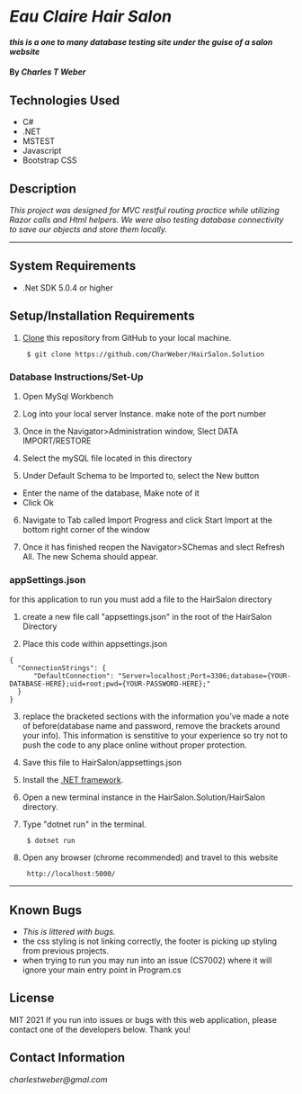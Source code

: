 # _Eau Claire Hair Salon_

#### _this is a one to many database testing site under the guise of a salon website_

#### By _**Charles T Weber**_

## Technologies Used

* C#
* .NET
* MSTEST
* Javascript
* Bootstrap CSS

## Description

_This project was designed for MVC restful routing practice while utilizing Razor calls and Html helpers. We were also testing database connectivity to save our objects and store them locally._

<hr>

## System Requirements

* .Net SDK 5.0.4 or higher

## Setup/Installation Requirements

1. [Clone](https://docs.github.com/en/github/creating-cloning-and-archiving-repositories/cloning-a-repository-from-github/cloning-a-repository) this repository from GitHub to your local machine.

        $ git clone https://github.com/CharWeber/HairSalon.Solution

### Database Instructions/Set-Up

1. Open MySql Workbench

2. Log into your local server Instance. make note of the port number

3. Once in the Navigator>Administration window, Slect DATA IMPORT/RESTORE

4. Select the mySQL file located in this directory

5. Under Default Schema to be Imported to, select the New button
  * Enter the name of the database, Make note of it
  * Click Ok

6. Navigate to Tab called Import Progress and click Start Import at the bottom right corner of the window

7. Once it has finished reopen the Navigator>SChemas and slect Refresh All. The new Schema should appear.

### appSettings.json
for this application to run you must add a file to the HairSalon directory

1. create a new file call "appsettings.json" in the root of the HairSalon Directory

2. Place this code within appsettings.json
```
{
  "ConnectionStrings": {
      "DefaultConnection": "Server=localhost;Port=3306;database={YOUR-DATABASE-HERE};uid=root;pwd={YOUR-PASSWORD-HERE};"
  }
}
```

3. replace the bracketed sections with the information you've made a note of before(database name and password, remove the brackets around your info). This information is senstitive to your experience so try not to push the code to any place online without proper protection.

4. Save this file to HairSalon/appsettings.json




3. Install the [.NET framework](https://docs.microsoft.com/en-us/dotnet/core/install/windows?tabs=net50).


4. Open a new terminal instance in the HairSalon.Solution/HairSalon directory.

5. Type "dotnet run" in the terminal.

        $ dotnet run

6. Open any browser (chrome recommended) and travel to this website

        http://localhost:5000/

<hr>

## Known Bugs

* _This is littered with bugs._
* the css styling is not linking correctly, the footer is picking up styling from previous projects.
* when trying to run you may run into an issue (CS7002) where it will ignore your main entry point in Program.cs

## License

MIT 2021
If you run into issues or bugs with this web application, please contact one of the developers below. Thank you!

## Contact Information

_charlestweber@gmal.com_